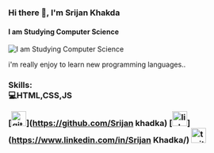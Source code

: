 ### Hi there 👋, I'm Srijan Khakda
#### I am Studying Computer Science
![I am Studying Computer Science](https://pbs.twimg.com/profile_banners/1011082568832126976/1669012305/1500x500)

i'm really enjoy to learn new programming languages..

<H3>Skills:</H#><br>
<b>💻HTML,CSS,JS</b>




[<img src='https://cdn.jsdelivr.net/npm/simple-icons@3.0.1/icons/github.svg' alt='github' height='30'>](https://github.com/Srijan khadka)  [<img src='https://cdn.jsdelivr.net/npm/simple-icons@3.0.1/icons/linkedin.svg' alt='linkedin' height='30'>](https://www.linkedin.com/in/Srijan Khadka/)  [<img src='https://cdn.jsdelivr.net/npm/simple-icons@3.0.1/icons/twitter.svg' alt='twitter' height='30'>](https://twitter.com/@Srijankhadka5)  

